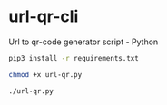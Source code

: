 # url-qr-cli
Url to qr-code generator script - Python

```sh
pip3 install -r requirements.txt
```
```sh
chmod +x url-qr.py
```

```sh
./url-qr.py
```

